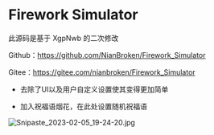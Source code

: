 # Firework Simulator

此源码是基于 XgpNwb 的二次修改

Github：https://github.com/NianBroken/Firework_Simulator

Gitee：https://gitee.com/nianbroken/Firework_Simulator



+ 去除了UI以及用户自定义设置使其变得更加简单

+ 加入祝福语烟花，在此处设置随机祝福语

![Snipaste_2023-02-05_19-24-20.jpg](https://image-bed-693a.obs.cn-north-4.myhuaweicloud.com/imgbed/Snipaste_2023-02-05_19-24-20.jpg)


